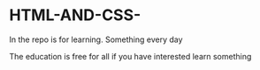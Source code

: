 # HTML-AND-CSS-



In the  repo  is for learning. Something  every day 
 
The education is free for all if you have interested learn something 
